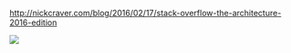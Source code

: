 http://nickcraver.com/blog/2016/02/17/stack-overflow-the-architecture-2016-edition

<img src="https://itjumpstart.files.wordpress.com/2016/12/so.png">
